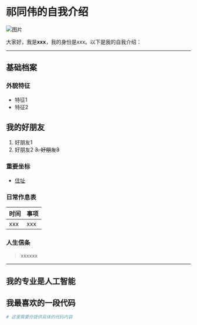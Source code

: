 # 祁同伟的自我介绍

![图片](这里需要替换为图片的实际链接，设置宽度为200px)

大家好，我是**xxx**，我的身份是*xxx*。以下是我的自我介绍：

---

## 基础档案

### 外貌特征
- 特征1
- 特征2

## 我的好朋友
1. 好朋友1
2. 好朋友2
~~3. 好朋友3~~

### 重要坐标
- [住址](这里需要替换为相关网页的实际链接)

### 日常作息表
| 时间 | 事项 |
| ---- | ---- |
| xxx  | xxx  |

### 人生信条
> xxxxxx

---

## 我的专业是人工智能

## 我最喜欢的一段代码
```python:dev_skills_env.py
# 这里需要你提供具体的代码内容



